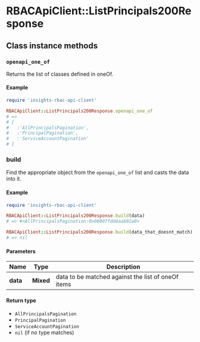 # RBACApiClient::ListPrincipals200Response

## Class instance methods

### `openapi_one_of`

Returns the list of classes defined in oneOf.

#### Example

```ruby
require 'insights-rbac-api-client'

RBACApiClient::ListPrincipals200Response.openapi_one_of
# =>
# [
#   :'AllPrincipalsPagination',
#   :'PrincipalPagination',
#   :'ServiceAccountPagination'
# ]
```

### build

Find the appropriate object from the `openapi_one_of` list and casts the data into it.

#### Example

```ruby
require 'insights-rbac-api-client'

RBACApiClient::ListPrincipals200Response.build(data)
# => #<AllPrincipalsPagination:0x00007fdd4aab02a0>

RBACApiClient::ListPrincipals200Response.build(data_that_doesnt_match)
# => nil
```

#### Parameters

| Name | Type | Description |
| ---- | ---- | ----------- |
| **data** | **Mixed** | data to be matched against the list of oneOf items |

#### Return type

- `AllPrincipalsPagination`
- `PrincipalPagination`
- `ServiceAccountPagination`
- `nil` (if no type matches)

